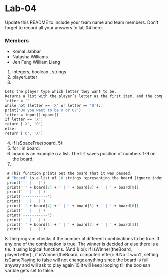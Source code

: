 # Lab-04

Update this README to include your team name and team members. Don't forget to record all your answers to lab 04 here.
### Members
* Komal Jabbar
* Natasha Williams
* Jen Feng William Liang

1. integers, boolean , strings
2. playerLetter
3. 
  ```def inputPlayerLetter():
  Lets the player type which letter they want to be.
  Returns a list with the player’s letter as the first item, and the computer's letter as the second.
 letter = ''
 while not (letter == 'X' or letter == 'O'):
  print('Do you want to be X or O?')
  letter = input().upper()
  if letter == 'X':
  return ['X', 'O']
 else:
  return ['O', 'X']
 ```
4. if isSpaceFree(board, 5):
5. for i in board:
6. board is an example o a list. The list saves position of numbers 1-9 on the board.
7. 
```def drawBoard(board):
 # This function prints out the board that it was passed.
 # "board" is a list of 10 strings representing the board (ignore index 0)
 print('   |   |')
 print(' ' + board[7] + ' | ' + board[8] + ' | ' + board[9])
 print('   |   |')
 print('-----------')
 print('   |   |')
 print(' ' + board[4] + ' | ' + board[5] + ' | ' + board[6])
 print('   |   |')
 print('-----------')
 print('   |   |')
 print(' ' + board[1] + ' | ' + board[2] + ' | ' + board[3])
 print('   |   |')
 ```
8.The program checks if the number of different combinations to be true. If any one of the combination is true. The winner is decided  or else there is a tie. It using logical functions. (And & or): if isWinner(theBoard, playerLetter):,  if isWinner(theBoard, computerLetter):
9.No it won't, setting isGamePlaying to false will not change anything since the board is full anyway and will ask to play again 
10.It will keep looping till the boolean varible gets set to false.
